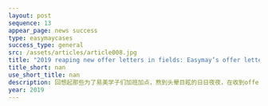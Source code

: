 ```yaml
---
layout: post
sequence: 13
appear_page: news success
type: easymaycases
success_type: general
src: /assets/articles/article008.jpg
title: "2019 reaping new offer letters in fields: Easymay’s offer letter board updated, with offer letters from Columbia, UPenn, Cornell and Duke etc."
title_short: nan
use_short_title: nan
description: 回想起那些为了易美学子们加班加点，熬到头晕目眩的日日夜夜，在收到offer的那一刻，一切都值得！话不多说，接下来就让易美君晒一波这短短几周的战果！
year: 2019
---
```


